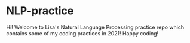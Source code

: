 # NLP-practice

Hi! Welcome to Lisa's Natural Language Processing practice repo which contains some of my coding practices in 2021!
Happy coding!
